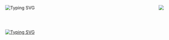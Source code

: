 <img align="right" src="https://visitor-badge.laobi.icu/badge?page_id=salesp07.salesp07" />

<img src="https://readme-typing-svg.herokuapp.com?font=Roboto&weight=800&pause=1000&random=false&width=435&lines=Hello+There%2C;I+am+Zaid." alt="Typing SVG" />

<br><br/>

<a href="https://zaidxdev.github.io/cv/"><img src="https://readme-typing-svg.herokuapp.com?font=Roboto&weight=800&duration=10000&pause=1000&color=3F85F7&random=false&width=435&lines=A+Softwear+programer+from+Jordan;Click+to+open+my+website" alt="Typing SVG" /></a>
